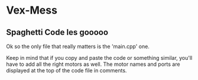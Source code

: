 # Vex-Mess
Spaghetti Code les gooooo
---
Ok so the only file that really matters is the 'main.cpp' one.

Keep in mind that if you copy and paste the code or something similar, you'll have to add all the right motors as well. The motor names and ports are displayed at the top of the code file in comments.
